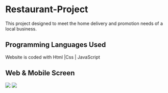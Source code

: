 <h1> Restaurant-Project </h1>

This project  designed to meet the home delivery and promotion needs of a local business.

<h2> Programming Languages Used</h2>

Website is coded with Html |Css | JavaScript

<h2>Web & Mobile Screen</h2>

![](Web.gif)
![](Mobile.gif)
